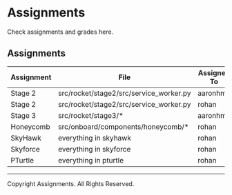 # Assignments
Check assignments and grades here.

## Assignments
| Assignment    | File           | Assigned To |  Remarks  |
| ------------ |   -------------  | -----         | ----      |
| Stage 2      | src/rocket/stage2/src/service_worker.py | aaronhma | N/A     |
| Stage 2      | src/rocket/stage2/src/service_worker.py | rohan | N/A |
| Stage 3      | src/rocket/stage3/* | aaronhma | N/A     |
| Honeycomb    | src/onboard/components/honeycomb/* |  rohan   | N/A |
| SkyHawk      | everything in skyhawk | rohan    | N/A     |
| Skyforce     | everything in skyforce | rohan    | N/A     |
| PTurtle      | everything in pturtle | rohan    | N/A     |

---

Copyright Assignments. All Rights Reserved.